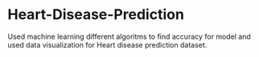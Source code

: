 # Heart-Disease-Prediction
Used machine learning different algoritms to find accuracy for model and used data visualization for Heart disease prediction dataset.
